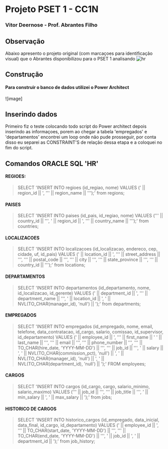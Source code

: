 Projeto PSET 1 - CC1N
================================

### Vitor Deernose - Prof. Abrantes Filho

Observação 
--------------------------------
Abaixo apresento o projeto original (com marcaçoes para identificação visual) que o Abrantes disponibilizou para o PSET 1
analisando 
![hr](https://user-images.githubusercontent.com/32472199/201040044-15b6f8e9-62f4-4b8e-9b95-9661e18a8c96.png)

Construção
--------------------------------
#### Para construir o banco de dados utilizei o Power Architect

![image]

Inserindo dados
--------------------------------
Primeiro fiz o teste colocando todo script do Power architect depois inserindo as informaçoes, 
porem ao chegar a tabela 'empregados' e 'departamentos' encontrei um loop onde não pude prosseguir, por conta disso eu separei as CONSTRAINT'S de relação dessa etapa e a coloquei no fim do script.

Comandos ORACLE SQL 'HR'
--------------------------------
#### REGIOES:
>SELECT 'INSERT INTO regioes (id_regiao, nome) VALUES ('
>  || region_id || ', ''' || region_name || ''');'
>from regions;

#### PAISES
>SELECT 'INSERT INTO paises (id_pais, id_regiao, nome) VALUES (''' || country_id || ''', ' || region_id || ', ''' || country_name || ''');'
>from countries;

#### LOCALIZACOES
>SELECT 'INSERT INTO localizacoes (id_localizacao, endereco, cep, cidade, uf, id_pais) VALUES ('
>  || location_id || 
>  ', ''' || street_address || 
>  ''', ''' || postal_code || 
>  ''', ''' || city || 
>  ''', ''' || state_province || 
>  ''', ''' || country_id || ''');'
>from locations;

#### DEPARTAMENTOS
>SELECT 'INSERT INTO departamentos (id_departamento, nome, id_localizacao, id_gerente) VALUES (' 
>  || department_id ||
>  ', ''' || department_name || 
>  ''', ' || location_id || 
>  ', ' || NVL(TO_CHAR(manager_id), 'null') || ');'
>from departments;

#### EMPREGADOS
>SELECT 'INSERT INTO empregados (id_empregado, nome, email,
>telefone, data_contratacao, id_cargo, salario,
>comissao, id_supervisor, id_departamento) VALUES
>(' || employee_id || ', ''' || first_name || ' ' ||
>last_name || ''', ''' || email || ''', ''' ||
>phone_number || ''', ''' ||
>TO_CHAR(hire_date, 'YYYY-MM-DD') || ''', ''' ||
>job_id || ''', ' || salary || ', ' ||
>NVL(TO_CHAR(commission_pct), 'null') || ', ' ||
>NVL(TO_CHAR(manager_id), 'null') || ', ' ||
>NVL(TO_CHAR(department_id), 'null') || ');'
>FROM employees;

#### CARGOS
>SELECT 'INSERT INTO cargos (id_cargo, cargo, salario_minimo,
>  salario_maximo) VALUES (''' 
>  || job_id || 
>  ''', ''' || job_title || 
>  ''', ' || min_salary || ', ' || max_salary || ');'
>from jobs;

#### HISTORICO DE CARGOS
>SELECT 'INSERT INTO historico_cargos (id_empregado, data_inicial, data_final, id_cargo, id_departamento) VALUES (' 
>  || employee_id || ', '''
>  || TO_CHAR(start_date, 'YYYY-MM-DD') || 
>  ''', ''' || TO_CHAR(end_date, 'YYYY-MM-DD') || 
>  ''', ' || job_id ||
>  ', ' || department_id || ');'
>from job_history;
